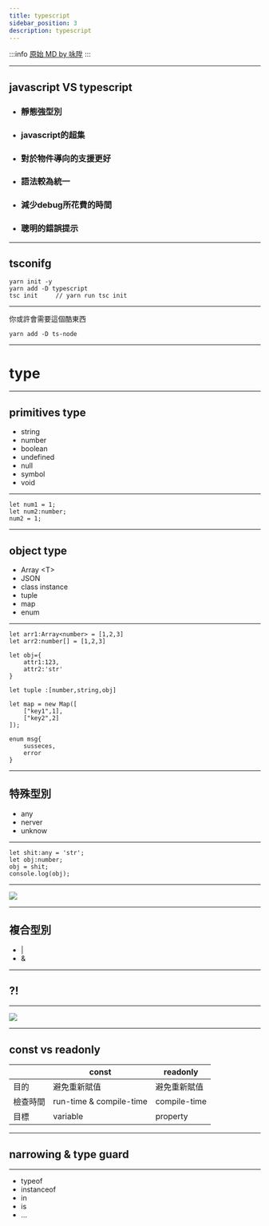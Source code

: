 ```yaml
---
title: typescript
sidebar_position: 3
description: typescript
---
```


:::info
[原始 MD by 咏陞](https://hackmd.io/@lxIxxk-uRO28KO5slEfMgQ/r1YMprty5#/)
:::



----

## javascript VS typescript

- ### 靜態強型別
- ### javascript的超集
- ### 對於物件導向的支援更好
- ### 語法較為統一
- ### 減少debug所花費的時間
- ### 聰明的錯誤提示

---

## tsconifg

```bash=
yarn init -y
yarn add -D typescript
tsc init     // yarn run tsc init
```

----

你或許會需要這個酷東西
```bash=
yarn add -D ts-node
```

---

# type

----

## primitives type

- string 
- number
- boolean
- undefined
- null
- symbol
- void

----

```typescript=
let num1 = 1;
let num2:number;
num2 = 1;
```

----

## object type

- Array \<T\>
- JSON
- class instance
- tuple
- map
- enum

----

```typescript=
let arr1:Array<number> = [1,2,3]
let arr2:number[] = [1,2,3]

let obj={
    attr1:123,
    attr2:'str'
}

let tuple :[number,string,obj]

let map = new Map([
    ["key1",1],
    ["key2",2]
]);

enum msg{
    susseces,
    error
}
```

----

## 特殊型別

- any
- nerver
- unknow

----

```typescript=
let shit:any = 'str';
let obj:number;
obj = shit;
console.log(obj);
```

----

![](https://i.imgur.com/KmR2pQS.png)

----

## 複合型別

- |
- &

---

## ?!

----

![](https://i.imgur.com/fcuP2Ks.png)

----

## const vs readonly



|          | const                   | readonly     |
| -------- | ----------------------- | ------------ |
| 目的     | 避免重新賦值            | 避免重新賦值 |
| 檢查時間 | run-time & compile-time | compile-time |
| 目標     | variable                | property     |



---

## narrowing & type guard

----

- typeof
- instanceof
- in
- is
- ...


